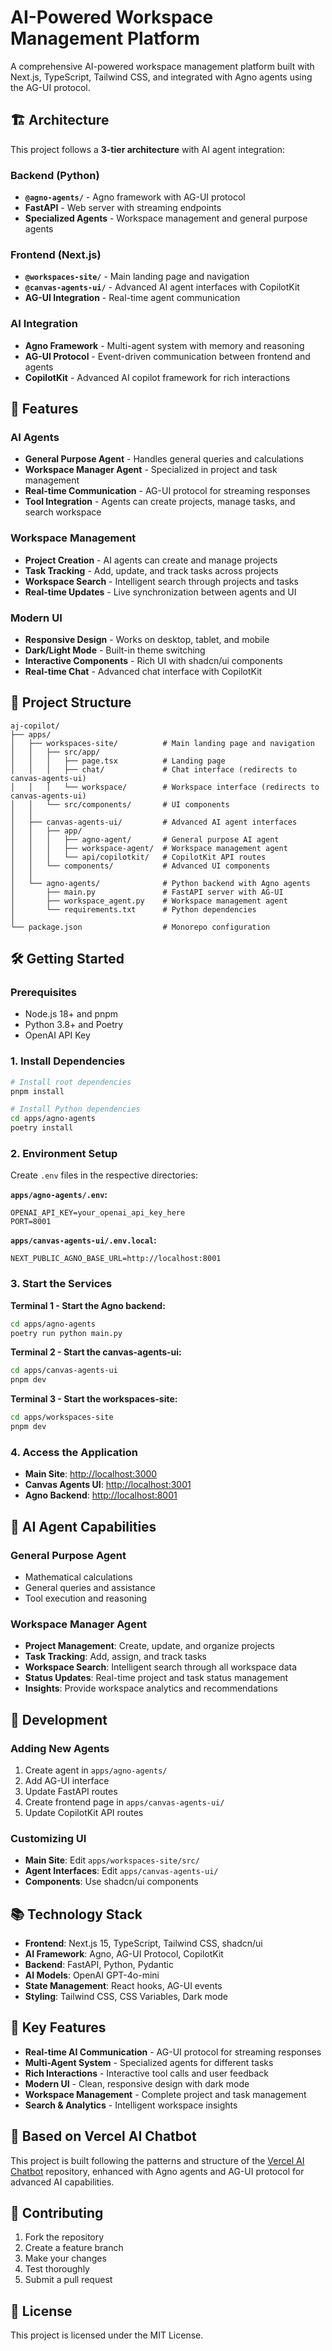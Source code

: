 # AI-Powered Workspace Management Platform

A comprehensive AI-powered workspace management platform built with Next.js, TypeScript, Tailwind CSS, and integrated with Agno agents using the AG-UI protocol.

## 🏗️ Architecture

This project follows a **3-tier architecture** with AI agent integration:

### **Backend (Python)**

- **`@agno-agents/`** - Agno framework with AG-UI protocol
- **FastAPI** - Web server with streaming endpoints
- **Specialized Agents** - Workspace management and general purpose agents

### **Frontend (Next.js)**

- **`@workspaces-site/`** - Main landing page and navigation
- **`@canvas-agents-ui/`** - Advanced AI agent interfaces with CopilotKit
- **AG-UI Integration** - Real-time agent communication

### **AI Integration**

- **Agno Framework** - Multi-agent system with memory and reasoning
- **AG-UI Protocol** - Event-driven communication between frontend and agents
- **CopilotKit** - Advanced AI copilot framework for rich interactions

## 🚀 Features

### **AI Agents**

- **General Purpose Agent** - Handles general queries and calculations
- **Workspace Manager Agent** - Specialized in project and task management
- **Real-time Communication** - AG-UI protocol for streaming responses
- **Tool Integration** - Agents can create projects, manage tasks, and search workspace

### **Workspace Management**

- **Project Creation** - AI agents can create and manage projects
- **Task Tracking** - Add, update, and track tasks across projects
- **Workspace Search** - Intelligent search through projects and tasks
- **Real-time Updates** - Live synchronization between agents and UI

### **Modern UI**

- **Responsive Design** - Works on desktop, tablet, and mobile
- **Dark/Light Mode** - Built-in theme switching
- **Interactive Components** - Rich UI with shadcn/ui components
- **Real-time Chat** - Advanced chat interface with CopilotKit

## 📁 Project Structure

```
aj-copilot/
├── apps/
│   ├── workspaces-site/          # Main landing page and navigation
│   │   ├── src/app/
│   │   │   ├── page.tsx          # Landing page
│   │   │   ├── chat/             # Chat interface (redirects to canvas-agents-ui)
│   │   │   └── workspace/        # Workspace interface (redirects to canvas-agents-ui)
│   │   └── src/components/       # UI components
│   │
│   ├── canvas-agents-ui/         # Advanced AI agent interfaces
│   │   ├── app/
│   │   │   ├── agno-agent/       # General purpose AI agent
│   │   │   ├── workspace-agent/  # Workspace management agent
│   │   │   └── api/copilotkit/   # CopilotKit API routes
│   │   └── components/           # Advanced UI components
│   │
│   └── agno-agents/              # Python backend with Agno agents
│       ├── main.py               # FastAPI server with AG-UI
│       ├── workspace_agent.py    # Workspace management agent
│       └── requirements.txt      # Python dependencies
│
└── package.json                  # Monorepo configuration
```

## 🛠️ Getting Started

### **Prerequisites**

- Node.js 18+ and pnpm
- Python 3.8+ and Poetry
- OpenAI API Key

### **1. Install Dependencies**

```bash
# Install root dependencies
pnpm install

# Install Python dependencies
cd apps/agno-agents
poetry install
```

### **2. Environment Setup**

Create `.env` files in the respective directories:

**`apps/agno-agents/.env`:**

```env
OPENAI_API_KEY=your_openai_api_key_here
PORT=8001
```

**`apps/canvas-agents-ui/.env.local`:**

```env
NEXT_PUBLIC_AGNO_BASE_URL=http://localhost:8001
```

### **3. Start the Services**

**Terminal 1 - Start the Agno backend:**

```bash
cd apps/agno-agents
poetry run python main.py
```

**Terminal 2 - Start the canvas-agents-ui:**

```bash
cd apps/canvas-agents-ui
pnpm dev
```

**Terminal 3 - Start the workspaces-site:**

```bash
cd apps/workspaces-site
pnpm dev
```

### **4. Access the Application**

- **Main Site**: <http://localhost:3000>
- **Canvas Agents UI**: <http://localhost:3001>
- **Agno Backend**: <http://localhost:8001>

## 🤖 AI Agent Capabilities

### **General Purpose Agent**

- Mathematical calculations
- General queries and assistance
- Tool execution and reasoning

### **Workspace Manager Agent**

- **Project Management**: Create, update, and organize projects
- **Task Tracking**: Add, assign, and track tasks
- **Workspace Search**: Intelligent search through all workspace data
- **Status Updates**: Real-time project and task status management
- **Insights**: Provide workspace analytics and recommendations

## 🔧 Development

### **Adding New Agents**

1. Create agent in `apps/agno-agents/`
2. Add AG-UI interface
3. Update FastAPI routes
4. Create frontend page in `apps/canvas-agents-ui/`
5. Update CopilotKit API routes

### **Customizing UI**

- **Main Site**: Edit `apps/workspaces-site/src/`
- **Agent Interfaces**: Edit `apps/canvas-agents-ui/`
- **Components**: Use shadcn/ui components

## 📚 Technology Stack

- **Frontend**: Next.js 15, TypeScript, Tailwind CSS, shadcn/ui
- **AI Framework**: Agno, AG-UI Protocol, CopilotKit
- **Backend**: FastAPI, Python, Pydantic
- **AI Models**: OpenAI GPT-4o-mini
- **State Management**: React hooks, AG-UI events
- **Styling**: Tailwind CSS, CSS Variables, Dark mode

## 🌟 Key Features

- **Real-time AI Communication** - AG-UI protocol for streaming responses
- **Multi-Agent System** - Specialized agents for different tasks
- **Rich Interactions** - Interactive tool calls and user feedback
- **Modern UI** - Clean, responsive design with dark mode
- **Workspace Management** - Complete project and task management
- **Search & Analytics** - Intelligent workspace insights

## 📖 Based on Vercel AI Chatbot

This project is built following the patterns and structure of the [Vercel AI Chatbot](https://github.com/vercel/ai-chatbot) repository, enhanced with Agno agents and AG-UI protocol for advanced AI capabilities.

## 🤝 Contributing

1. Fork the repository
2. Create a feature branch
3. Make your changes
4. Test thoroughly
5. Submit a pull request

## 📄 License

This project is licensed under the MIT License.
